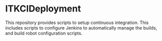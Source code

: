 # ITKCIDeployment
This repository provides scripts to setup continuous integration. This includes
scripts to configure Jenkins to automatically manage the builds, and build
robot configuration scripts.
